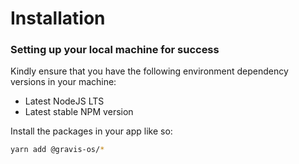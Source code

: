 # Installation

### Setting up your local machine for success

Kindly ensure that you have the following environment dependency versions in your machine:

- Latest NodeJS LTS
- Latest stable NPM version

Install the packages in your app like so:

```bash
yarn add @gravis-os/*
```

